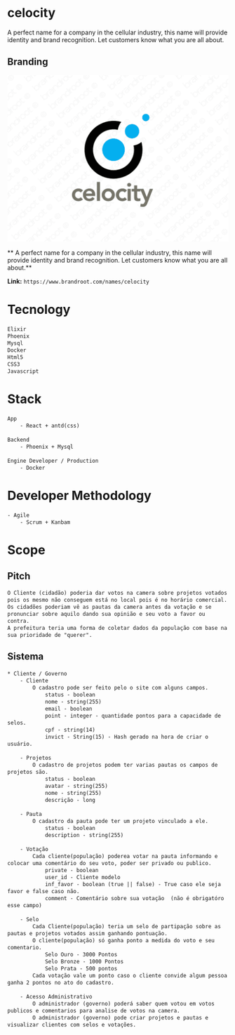 # celocity
A perfect name for a company in the cellular industry, this name will provide identity and brand recognition. Let customers know what you are all about.

## Branding
![Logo](./images/celocity_business_name_desing.png)

** A perfect name for a company in the cellular industry, this name will provide identity and brand recognition. Let customers know what you are all about.**

**Link:** ```https://www.brandroot.com/names/celocity```

# Tecnology
    Elixir
    Phoenix
    Mysql
    Docker
    Html5
    CSS3
    Javascript

# Stack
    App
        - React + antd(css)

    Backend
        - Phoenix + Mysql

    Engine Developer / Production
        - Docker

# Developer Methodology
    - Agile
        - Scrum + Kanbam


# Scope
## Pitch
    O Cliente (cidadão) poderia dar votos na camera sobre projetos votados pois os mesmo não conseguem está no local pois é no horário comercial.
    Os cidadões poderiam vê as pautas da camera antes da votação e se pronunciar sobre aquilo dando sua opinião e seu voto a favor ou contra.
    A prefeitura teria uma forma de coletar dados da população com base na sua prioridade de "querer".


## Sistema
    * Cliente / Governo
        - Cliente
            O cadastro pode ser feito pelo o site com alguns campos.
                status - boolean
                nome - string(255)
                email - boolean
                point - integer - quantidade pontos para a capacidade de selos.
                cpf - string(14)
                invict - String(15) - Hash gerado na hora de criar o usuário.

        - Projetos
            O cadastro de projetos podem ter varias pautas os campos de projetos são.
                status - boolean
                avatar - string(255)
                nome - string(255)
                descrição - long

        - Pauta
            O cadastro da pauta pode ter um projeto vinculado a ele.
                status - boolean
                description - string(255)

        - Votação
            Cada cliente(população) poderea votar na pauta informando e colocar uma comentário do seu voto, poder ser privado ou publico.
                private - boolean
                user_id - Cliente modelo
                inf_favor - boolean (true || false) - True caso ele seja favor e false caso não.
                comment - Comentário sobre sua votação  (não é obrigatóro esse campo)

        - Selo
            Cada Cliente(população) teria um selo de partipação sobre as pautas e projetos votados assim ganhando pontuação.
            O cliente(população) só ganha ponto a medida do voto e seu comentario.
                Selo Ouro - 3000 Pontos
                Selo Bronze - 1000 Pontos
                Selo Prata - 500 pontos
            Cada votação vale um ponto caso o cliente convide algum pessoa ganha 2 pontos no ato do cadastro.

        - Acesso Administrativo
            O administrador (governo) poderá saber quem votou em votos publicos e comentarios para analise de votos na camera.
            O administrador (governo) pode criar projetos e pautas e visualizar clientes com selos e votações.
                



